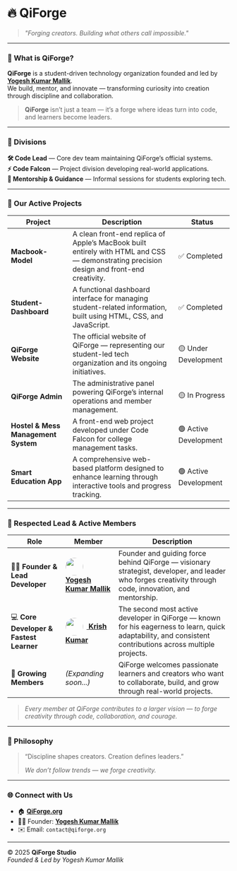 # 🔥 QiForge

> *"Forging creators. Building what others call impossible."*

---

### 🧭 What is QiForge?
**QiForge** is a student-driven technology organization founded and led by [**Yogesh Kumar Mallik**](https://github.com/Yogesh-Kumar-Mallik-dev).  
We build, mentor, and innovate — transforming curiosity into creation through discipline and collaboration.

> **QiForge** isn’t just a team — it’s a forge where ideas turn into code,  
> and learners become leaders.

---

### 🧩 Divisions  
**🛠 Code Lead** — Core dev team maintaining QiForge’s official systems.  
**⚡ Code Falcon** — Project division developing real-world applications.  
**💬 Mentorship & Guidance** — Informal sessions for students exploring tech.

---

### 🚀 Our Active Projects  
| Project | Description | Status |
|----------|--------------|---------|
| **Macbook-Model** | A clean front-end replica of Apple’s MacBook built entirely with HTML and CSS — demonstrating precision design and front-end creativity. | ✅ Completed |
| **Student-Dashboard** | A functional dashboard interface for managing student-related information, built using HTML, CSS, and JavaScript. | ✅ Completed |
| **QiForge Website** | The official website of QiForge — representing our student-led tech organization and its ongoing initiatives. | 🟡 Under Development |
| **QiForge Admin** | The administrative panel powering QiForge’s internal operations and member management. | 🟡 In Progress |
| **Hostel & Mess Management System** | A front-end web project developed under Code Falcon for college management tasks. | 🟢 Active Development |
| **Smart Education App** | A comprehensive web-based platform designed to enhance learning through interactive tools and progress tracking. | 🟢 Active Development |

---

### 🏅 Respected Lead & Active Members  

| Role | Member | Description |
|------|---------|-------------|
| 🧑‍💼 **Founder & Lead Developer** | <a href="https://github.com/Yogesh-Kumar-Mallik-dev"><img src="https://avatars.githubusercontent.com/Yogesh-Kumar-Mallik-dev" width="40" height="40" align="center" style="border-radius:50%;margin-right:8px;"> <b>Yogesh Kumar Mallik</b></a> | Founder and guiding force behind QiForge — visionary strategist, developer, and leader who forges creativity through code, innovation, and mentorship. |
| 💻 **Core Developer & Fastest Learner** | <a href="https://github.com/krishkr012"><img src="https://avatars.githubusercontent.com/krishkr012" width="40" height="40" align="center" style="border-radius:50%;margin-right:8px;"> <b>Krish Kumar</b></a> | The second most active developer in QiForge — known for his eagerness to learn, quick adaptability, and consistent contributions across multiple projects. |
| 🌱 **Growing Members** | *(Expanding soon...)* | QiForge welcomes passionate learners and creators who want to collaborate, build, and grow through real-world projects. |

> *Every member at QiForge contributes to a larger vision — to forge creativity through code, collaboration, and courage.* 

---

### 🧠 Philosophy
> “Discipline shapes creators. Creation defines leaders.”  
>  
> *We don’t follow trends — we forge creativity.*

---

### 🌐 Connect with Us  
- 🏠 [**QiForge.org**](https://qiforge.org)  
- 🧑‍💻 Founder: [**Yogesh Kumar Mallik**](https://github.com/Yogesh-Kumar-Mallik-dev)  
- ✉️ Email: `contact@qiforge.org`  

---

© 2025 **QiForge Studio**  
*Founded & Led by Yogesh Kumar Mallik*
